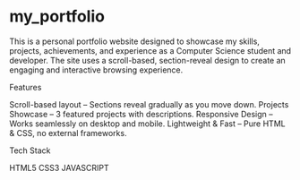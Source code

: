 # my_portfolio
This is a personal portfolio website designed to showcase my skills, projects, achievements, and experience as a Computer Science student and developer. The site uses a scroll-based, section-reveal design to create an engaging and interactive browsing experience.

Features

Scroll-based layout – Sections reveal gradually as you move down.
Projects Showcase – 3 featured projects with descriptions.
Responsive Design – Works seamlessly on desktop and mobile.
Lightweight & Fast – Pure HTML & CSS, no external frameworks.

Tech Stack

HTML5
CSS3
JAVASCRIPT
